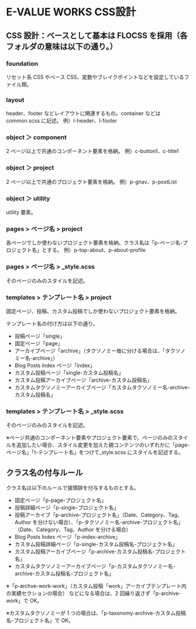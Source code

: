 # E-VALUE WORKS CSS設計

## CSS 設計：ベースとして基本は FLOCSS を採用（各フォルダの意味は以下の通り。）

### foundation

リセット系 CSS やベース CSS、変数やブレイクポイントなどを設定しているファイル類。

### layout

header、footer などレイアウトに関連するもの。container などは common.scss に記述。 例）l-header、l-footer

### object ＞ component

2 ページ以上で共通のコンポーネント要素を格納。 例）c-button1、c-title1

### object ＞ project

2 ページ以上で共通のプロジェクト要素を格納。 例）p-gnav、p-postList

### object ＞ utility

utility 要素。

### pages > ページ名 > project

各ページでしか使わないプロジェクト要素を格納。クラス名は「p-ページ名-プロジェクト名」とする。 例）p-top-about、p-about-profile

### pages > ページ名 > \_style.scss

そのページのみのスタイルを記述。

### templates > テンプレート名 > project

固定ページ、投稿、カスタム投稿でしか使わないプロジェクト要素を格納。

テンプレート名の付け方は以下の通り。

- 投稿ページ「single」
- 固定ページ「page」
- アーカイブページ「archive」（タクソノミー毎に分ける場合は、「タクソノミー名-archive」）
- Blog Posts Index ページ「index」
- カスタム投稿ページ「single-カスタム投稿名」
- カスタム投稿アーカイブページ「archive-カスタム投稿名」
- カスタムタクソノミーアーカイブページ「カスタムタクソノミー名-archive-カスタム投稿名」

### templates > テンプレート名 > \_style.scss

そのページのみのスタイルを記述。

※ページ共通のコンポーネント要素やプロジェクト要素で、ページのみのスタイルを追加したい場合、スタイル変更を加えた親コンテンツのいずれかに「page-ページ名」「t-テンプレート名」をつけて\_style.scss にスタイルを記述する。

## クラス名の付与ルール

クラス名は以下のルールで接頭辞を付与するものとする。

- 固定ページ「p-page-プロジェクト名」
- 投稿詳細ページ「p-single-プロジェクト名」
- 投稿アーカイブ「p-archive-プロジェクト名」（Date、Category、Tag、Author を分けない場合）、「p-タクソノミー名-archive-プロジェクト名」（Date、Category、Tag、Author を分ける場合）
- Blog Posts Index ページ「p-index-archive」
- カスタム投稿詳細ページ「p-single-カスタム投稿名-プロジェクト名」
- カスタム投稿アーカイブページ「p-archive-カスタム投稿名-プロジェクト名」
- カスタムタクソノミーアーカイブページ「p-カスタムタクソノミー名-archive-カスタム投稿名-プロジェクト名」

※「p-archve-work-work」（カスタム投稿「work」アーカイブテンプレート内の実績セクションの場合） などになる場合は、2 回繰り返さず「p-archive-work」で OK。

※カスタムタクソノミーが 1 つの場合は、「p-taxonomy-archive-カスタム投稿名-プロジェクト名」で OK。
